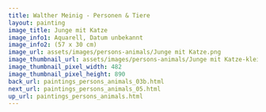 ```yaml
---
title: Walther Meinig - Personen & Tiere
layout: painting
image_title: Junge mit Katze
image_info1: Aquarell, Datum unbekannt
image_info2: (57 x 30 cm)
image_url: assets/images/persons-animals/Junge mit Katze.png
image_thumbnail_url: assets/images/persons-animals/Junge mit Katze-klein.png
image_thumbnail_pixel_width: 482
image_thumbnail_pixel_height: 890
back_url: paintings_persons_animals_03b.html
next_url: paintings_persons_animals_05.html
up_url: paintings_persons_animals.html
---
```

